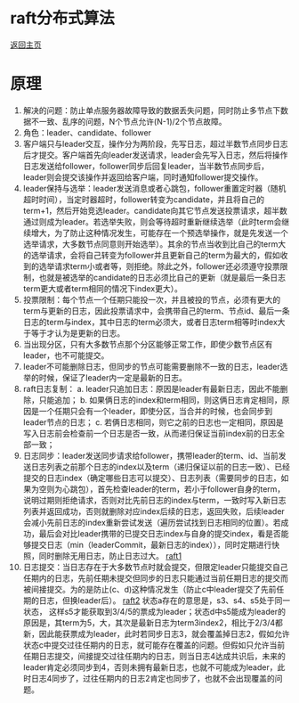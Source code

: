 # raft分布式算法

[返回主页](../../README.md)

# 原理


1. 解决的问题：防止单点服务器故障导致的数据丢失问题，同时防止多节点下数据不一致、乱序的问题，N个节点允许(N-1)/2个节点故障。
2. 角色：leader、candidate、follower
3. 客户端只与leader交互，操作分为两阶段，先写日志，超过半数节点同步日志后才提交。客户端首先向leader发送请求，leader会先写入日志，然后将操作日志发送给follower，follower同步后回复leader，当半数节点同步后，leader则会提交该操作并返回给客户端，同时通知follower提交操作。
4. leader保持与选举：leader发送消息或者心跳包，follower重置定时器（随机超时时间），当定时器超时，follower转变为candidate，并且将自己的term+1，然后开始竞选leader。candidate向其它节点发送投票请求，超半数通过则成为leader。若选举失败，则会等待超时重新继续选举（此时term会继续增大，为了防止这种情况发生，可能存在一个预选举操作，就是先发送一个选举请求，大多数节点同意则开始选举）。其余的节点当收到比自己的term大的选举请求，会将自己转变为follower并且更新自己的term为最大的，假如收到的选举请求term小或者等，则拒绝。除此之外，follower还必须遵守投票限制，也就是被选举的candidate的日志必须比自己的更新（就是最后一条日志term更大或者term相同的情况下index更大）。
5. 投票限制：每个节点一个任期只能投一次，并且被投的节点，必须有更大的term与更新的日志，因此投票请求中，会携带自己的term、节点id、最后一条日志的term与index，其中日志的term必须大，或者日志term相等时index大于等于才认为是更新的日志。
6. 当出现分区，只有大多数节点那个分区能够正常工作，即使少数节点区有leader，也不可能提交。
7. leader不可能删除日志，但同步的节点可能需要删除不一致的日志，leader选举的时候，保证了leader内一定是最新的日志。
8. raft日志复制：
  a. leader只追加日志：原因是leader有最新日志，因此不能删除，只能追加；
  b. 如果俩日志的index和term相同，则这俩日志肯定相同，原因是一个任期只会有一个leader，即使分区，当合并的时候，也会同步到leader节点的日志；
  c. 若俩日志相同，则它之前的日志也一定相同，原因是写入日志前会检查前一个日志是否一致，从而递归保证当前index前的日志全部一致；
9. 日志同步：leader发送同步请求给follower，携带leader的term、id、当前发送日志列表之前那个日志的index以及term（递归保证以前的日志一致）、已经提交的日志index（确定哪些日志可以提交）、日志列表（需要同步的日志，如果为空则为心跳包），首先检查leader的term，若小于follower自身的term，说明过期则拒绝请求，否则对比先前日志的index与term，一致时写入新日志列表并返回成功，否则就删除对应index后续的日志，返回失败，后续leader会减小先前日志的index重新尝试发送（遍历尝试找到日志相同的位置）。若成功，最后会对比leader携带的已提交日志index与自身的提交index，看是否能够提交日志（min（leaderCommit，最新日志的index）），同时定期进行快照，同时删除无用日志，防止日志过大。
[raft1](./raft1.png)
10. 日志提交：当日志存在于大多数节点时就会提交，但限定leader只能提交自己任期内的日志，先前任期未提交但同步的日志只能通过当前任期日志的提交而被间接提交。为的是防止(c、d)这种情况发生（防止c中leader提交了先前任期的日志，但换leader后）。
[raft2](./raft2.png)
状态a存在的意思是，s3、s4、s5处于同一状态， 这样s5才能获取到3/4/5的票成为leader；状态d中s5能成为leader的原因是，其term为5，大，其次是最新日志为term3index2，相比于2/3/4都新，因此能获票成为leader，此时若同步日志3，就会覆盖掉日志2，假如允许状态c中提交过往任期内的日志，就可能存在覆盖的问题。但假如只允许当前任期日志提交，间接提交过往任期内的日志，则当日志4达成共识后，未来的leader肯定必须同步到4，否则未拥有最新日志，也就不可能成为leader，此时日志4同步了，过往任期内的日志2肯定也同步了，也就不会出现覆盖的问题。
